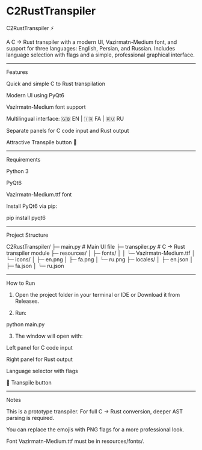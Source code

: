 # C2RustTranspiler
C2RustTranspiler ⚡

A C → Rust transpiler with a modern UI, Vazirmatn-Medium font, and support for three languages: English, Persian, and Russian.
Includes language selection with flags and a simple, professional graphical interface.


---

Features

Quick and simple C to Rust transpilation

Modern UI using PyQt6

Vazirmatn-Medium font support

Multilingual interface: 🇬🇧 EN | 🇮🇷 FA | 🇷🇺 RU

Separate panels for C code input and Rust output

Attractive Transpile button 🚀



---

Requirements

Python 3

PyQt6

Vazirmatn-Medium.ttf font


Install PyQt6 via pip:

pip install pyqt6


---

Project Structure

C2RustTranspiler/
├─ main.py          # Main UI file
├─ transpiler.py    # C → Rust transpiler module
├─ resources/
│   ├─ fonts/
│   │   └─ Vazirmatn-Medium.ttf
│   └─ icons/
│       ├─ en.png
│       ├─ fa.png
│       └─ ru.png
├─ locales/
│   ├─ en.json
│   ├─ fa.json
│   └─ ru.json


---

How to Run

1. Open the project folder in your terminal or IDE or Download it from Releases.  


2. Run:



python main.py

3. The window will open with:

Left panel for C code input

Right panel for Rust output

Language selector with flags

🚀 Transpile button





---

Notes

This is a prototype transpiler. For full C → Rust conversion, deeper AST parsing is required.

You can replace the emojis with PNG flags for a more professional look.

Font Vazirmatn-Medium.ttf must be in resources/fonts/.
